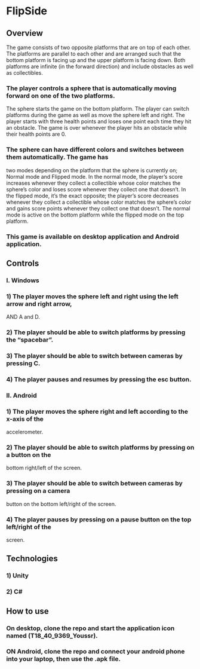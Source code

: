 # FlipSide
## Overview
The game consists of two opposite platforms that are on top of each other. The platforms are parallel to each other and
are arranged such that the bottom platform is facing up and the upper platform is facing down.
Both platforms are infinite (in the forward direction) and include obstacles as well as collectibles.
### The player controls a sphere that is automatically moving forward on one of the two platforms.
The sphere starts the game on the bottom platform. The player can switch platforms during the
game as well as move the sphere left and right. The player starts with three health points and
loses one point each time they hit an obstacle. The game is over whenever the player hits an
obstacle while their health points are 0.
### The sphere can have different colors and switches between them automatically. The game has
two modes depending on the platform that the sphere is currently on; Normal mode and Flipped
mode. In the normal mode, the player’s score increases whenever they collect a collectible
whose color matches the sphere’s color and loses score whenever they collect one that doesn’t.
In the flipped mode, it’s the exact opposite; the player’s score decreases whenever they collect
a collectible whose color matches the sphere’s color and gains score points whenever they
collect one that doesn’t. The normal mode is active on the bottom platform while the flipped
mode on the top platform.
### This game is available on desktop application and Android application.

## Controls
### I. Windows
### 1) The player moves the sphere left and right using the left arrow and right arrow,
AND A and D.
### 2) The player should be able to switch platforms by pressing the “spacebar”.
### 3) The player should be able to switch between cameras by pressing C.
### 4) The player pauses and resumes by pressing the esc button.
### II. Android
### 1) The player moves the sphere right and left according to the x-axis of the
accelerometer.
### 2) The player should be able to switch platforms by pressing on a button on the
bottom right/left of the screen.
### 3) The player should be able to switch between cameras by pressing on a camera
button on the bottom left/right of the screen.
### 4) The player pauses by pressing on a pause button on the top left/right of the
screen.

## Technologies
### 1) Unity
### 2) C#

## How to use
### On desktop, clone the repo and start the application icon named (T18_40_9369_Youssr).
### ON Android, clone the repo and connect your android phone into your laptop, then use the .apk file.
